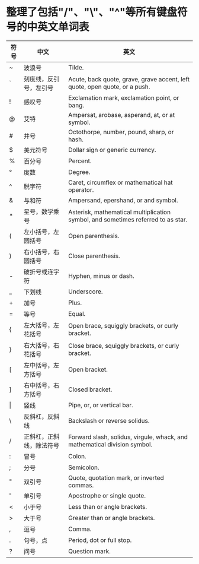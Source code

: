 # 整理了包括"/"、"\\"、"^"等所有键盘符号的中英文单词表
符号|中文|英文
-|-|-
~ | 波浪号 | Tilde.
\` | 刻度线，反引号，左引号 | Acute, back quote, grave, grave accent, left quote, open quote, or a push.
\! | 感叹号 | Exclamation mark, exclamation point, or bang.
@ | 艾特 | Ampersat, arobase, asperand, at, or at symbol.
\# | 井号 | Octothorpe, number, pound, sharp, or hash.
$ | 美元符号 | Dollar sign or generic currency.
% | 百分号 | Percent.
°	| 度数 | Degree.
^	| 脱字符	| Caret, circumflex or mathematical hat operator.
&	| 与和符	| Ampersand, epershand, or and symbol.
\*	| 星号，数学乘号	| Asterisk, mathematical multiplication symbol, and sometimes referred to as star.
(	| 左小括号，左圆括号	| Open parenthesis.
)	| 右小括号，右圆括号	| Close parenthesis.
\-	| 破折号或连字符	| Hyphen, minus or dash.
\_	| 下划线	| Underscore.
\+	| 加号	| Plus.
\=	| 等号	| Equal. 
\{	| 左大括号，左花括号	| Open brace, squiggly brackets, or curly bracket.
\}	| 右大括号，右花括号	| Close brace, squiggly brackets, or curly bracket.
\[	| 左中括号，左方括号	| Open bracket.
\]	| 右中括号，右方括号	| Closed bracket.
\|		| 竖线	| Pipe, or, or vertical bar.
\\	| 反斜杠，反斜线	| Backslash or reverse solidus.
/		| 正斜杠，正斜线，除法符号	| Forward slash, solidus, virgule, whack, and mathematical division symbol.
:	| 冒号	| Colon.
;	| 分号	| Semicolon.
"	| 双引号	| Quote, quotation mark, or inverted commas.
'	| 单引号	| Apostrophe or single quote.
<	| 小于号	| Less than or angle brackets.
\>	| 大于号	| Greater than or angle brackets.
,	| 逗号	| Comma.
\.	| 句号，点	| Period, dot or full stop.
?	| 问号	| Question mark.
